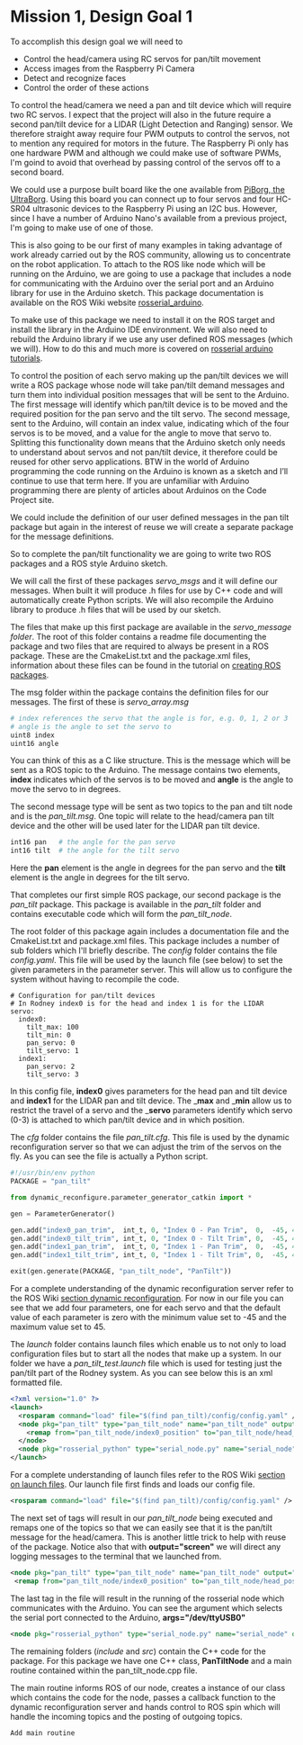 # Mission 1, Design Goal 1
To accomplish this design goal we will need to

* Control the head/camera using RC servos for pan/tilt movement
* Access images from the Raspberry Pi Camera
* Detect and recognize faces
* Control the order of these actions

To control the head/camera we need a pan and tilt device which will require two RC servos. I expect that the project will also in the future require a second pan/tilt device for a LIDAR (Light Detection and Ranging) sensor. We therefore straight away require four PWM outputs to control the servos, not to mention any required for motors in the future. The Raspberry Pi only has one hardware PWM and although we could make use of software PWMs, I'm goind to avoid that overhead by passing control of the servos off to a second board.

We could use a purpose built board like the one available from [PiBorg, the UltraBorg](https://www.piborg.org/sensors-1136/ultraborg "PiBorg, the UltraBorg"). Using this board you can connect up to four servos and four HC-SR04 ultrasonic devices to the Raspberry Pi using an I2C bus. However, since I have a number of Arduino Nano's available from a previous project, I'm going to make use of one of those.

This is also going to be our first of many examples in taking advantage of work already carried out by the ROS community, allowing us to concentrate on the robot application. To attach to the ROS like node which will be running on the Arduino, we are going to use a package that includes a node for communicating with the Arduino over the serial port and an Arduino library for use in the Arduino sketch. This package documentation is available on the ROS Wiki website [rosserial_arduino](http://wiki.ros.org/rosserial_arduino "[rosserial_arduino").

To make use of this package we need to install it on the ROS target and install the library in the Arduino IDE environment. We will also need to rebuild the Arduino library if we use any user defined ROS messages (which we will). How to do this and much more is covered on [rosserial arduino tutorials](http://wiki.ros.org/rosserial_arduino/Tutorials "rosserial arduino tutorials").

To control the position of each servo making up the pan/tilt devices we will write a ROS package whose node will take pan/tilt demand messages and turn them into individual position messages that will be sent to the Arduino. The first message will identify which pan/tilt device is to be moved and the required position for the pan servo and the tilt servo. The second message, sent to the Arduino, will contain an index value, indicating which of the four servos is to be moved, and a value for the angle to move that servo to. Splitting this functionality down means that the Arduino sketch only needs to understand about servos and not pan/tilt device, it therefore could be reused for other servo applications. BTW in the world of Arduino programming the code running on the Arduino is known as a sketch and I’ll continue to use that term here. If you are unfamiliar with Arduino programming there are plenty of articles about Arduinos on the Code Project site.

We could include the definition of our user defined messages in the pan tilt package but again in the interest of reuse we will create a separate package for the message definitions.

So to complete the pan/tilt functionality we are going to write two ROS packages and a ROS style Arduino sketch.

We will call the first of these packages *servo_msgs* and it will define our messages. When built it will produce .h files for use by C++ code and will automatically create Python scripts. We will also recompile the Arduino library to produce .h files that will be used by our sketch.

The files that make up this first package are available in the *servo_message folder*. The root of this folder contains a readme file documenting the package and two files that are required to always be present in a ROS package. These are the CmakeList.txt and the package.xml files, information about these files can be found in the tutorial on [creating ROS packages](http://wiki.ros.org/ROS/Tutorials/CreatingPackage "creating ROS packages").

The msg folder within the package contains the definition files for our messages. The first of these is *servo_array.msg*

``` Python
# index references the servo that the angle is for, e.g. 0, 1, 2 or 3
# angle is the angle to set the servo to
uint8 index
uint16 angle
```

You can think of this as a C like structure. This is the message which will be sent as a ROS topic to the Arduino. The message contains two elements, __index__ indicates which of the servos is to be moved and __angle__ is the angle to move the servo to in degrees.

The second message type will be sent as two topics to the pan and tilt node and is the *pan_tilt.msg*. One topic will relate to the head/camera pan tilt device and the other will be used later for the LIDAR pan tilt device.

``` Python
int16 pan   # the angle for the pan servo
int16 tilt  # the angle for the tilt servo
```

Here the __pan__ element is the angle in degrees for the pan servo and the __tilt__ element is the angle in degrees for the tilt servo.

That completes our first simple ROS package, our second package is the *pan_tilt* package. This package is available in the *pan_tilt* folder and contains executable code which will form the *pan_tilt_node*.

The root folder of this package again includes a documentation file and the CmakeList.txt and package.xml files. This package includes a number of sub folders which I'll briefly describe. The *config* folder contains the file *config.yaml*. This file will be used by the launch file (see below) to set the given parameters in the parameter server. This will allow us to configure the system without having to recompile the code.

```
# Configuration for pan/tilt devices
# In Rodney index0 is for the head and index 1 is for the LIDAR
servo:
  index0:
    tilt_max: 100
    tilt_min: 0
    pan_servo: 0
    tilt_servo: 1
  index1:
    pan_servo: 2
    tilt_servo: 3
```

In this config file, __index0__ gives parameters for the head pan and tilt device and __index1__ for the LIDAR pan and tilt device. The ___max__ and ___min__ allow us to restrict the travel of a servo and the ___servo__ parameters identify which servo (0-3) is attached to which pan/tilt device and in which position.

The *cfg* folder contains the file *pan_tilt.cfg*. This file is used by the dynamic reconfiguration server so that we can adjust the trim of the servos on the fly. As you can see the file is actually a Python script.

``` Python
#!/usr/bin/env python
PACKAGE = "pan_tilt"

from dynamic_reconfigure.parameter_generator_catkin import *

gen = ParameterGenerator()

gen.add("index0_pan_trim",  int_t, 0, "Index 0 - Pan Trim",  0,  -45, 45)
gen.add("index0_tilt_trim", int_t, 0, "Index 0 - Tilt Trim", 0,  -45, 45)
gen.add("index1_pan_trim",  int_t, 0, "Index 1 - Pan Trim",  0,  -45, 45)
gen.add("index1_tilt_trim", int_t, 0, "Index 1 - Tilt Trim", 0,  -45, 45)

exit(gen.generate(PACKAGE, "pan_tilt_node", "PanTilt"))
```

For a complete understanding of the dynamic reconfiguration server refer to the ROS Wiki [section dynamic reconfiguration](http://wiki.ros.org/dynamic_reconfigure "section dynamic reconfiguration"). For now in our file you can see that we add four parameters, one for each servo and that the default value of each parameter is zero with the minimum value set to -45 and the maximum value set to 45.

The *launch* folder contains launch files which enable us to not only to load configuration files but to start all the nodes that make up a system. In our folder we have a *pan_tilt_test.launch* file which is used for testing just the pan/tilt part of the Rodney system. As you can see below this is an xml formatted file.

``` XML
<?xml version="1.0" ?>
<launch>
  <rosparam command="load" file="$(find pan_tilt)/config/config.yaml" />
  <node pkg="pan_tilt" type="pan_tilt_node" name="pan_tilt_node" output="screen">
    <remap from="pan_tilt_node/index0_position" to="pan_tilt_node/head_position" />
  </node>
  <node pkg="rosserial_python" type="serial_node.py" name="serial_node" output="screen" args="/dev/ttyUSB0" />
</launch>
```

For a complete understanding of launch files refer to the ROS Wiki [section on launch files](http://wiki.ros.org/roslaunch/XML "section on launch files"). Our launch file first finds and loads our config file.

``` XML
<rosparam command="load" file="$(find pan_tilt)/config/config.yaml" />
```

The next set of tags will result in our *pan_tilt_node* being executed and remaps one of the topics so that we can easily see that it is the pan/tilt message for the head/camera. This is another little trick to help with reuse of the package. Notice also that with __output="screen"__ we will direct any logging messages to the terminal that we launched from.

``` XML
<node pkg="pan_tilt" type="pan_tilt_node" name="pan_tilt_node" output="screen">
 <remap from="pan_tilt_node/index0_position" to="pan_tilt_node/head_position" /> </node>
```

The last tag in the file will result in the running of the rosserial node which communicates with the Arduino. You can see the argument which selects the serial port connected to the Arduino, __args="/dev/ttyUSB0"__

``` XML
<node pkg="rosserial_python" type="serial_node.py" name="serial_node" output="screen" args="/dev/ttyUSB0" />
```

The remaining folders (*include* and *src*) contain the C++ code for the package. For this package we have one C++ class, __PanTiltNode__ and a main routine contained within the pan_tilt_node.cpp file.

The main routine informs ROS of our node, creates a instance of our class which contains the code for the node, passes a callback function to the dynamic reconfiguration server and hands control to ROS spin which will handle the incoming topics and the posting of outgoing topics. 

``` C++
Add main routine
```
